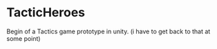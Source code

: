 # TacticHeroes

Begin of a Tactics game prototype in unity. (i have to get back to that at some point)
